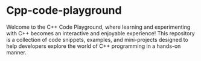 # Cpp-code-playground
Welcome to the C++ Code Playground, where learning and experimenting with C++ becomes an interactive and enjoyable experience! This repository is a collection of code snippets, examples, and mini-projects designed to help developers explore the world of C++ programming in a hands-on manner.
